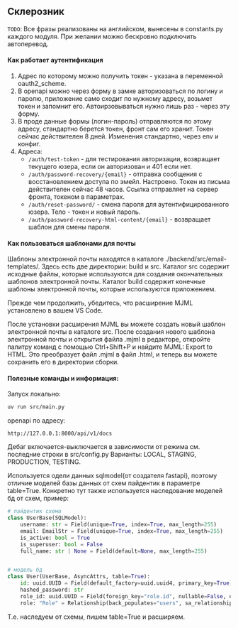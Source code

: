 ## Склерозник

`TODO`: Все фразы реализованы на английском, вынесены в constants.py каждого модуля. При желании можно бескровно подключить автоперевод.

#### Как работает аутентификация

1. Адрес по которому можно получить токен - указана в переменной oauth2_scheme.
2. В openapi можно через форму в замке авторизоваться по логину и паролю, приложение само сходит по нужному адресу, возьмет токен и запомнит его. Автоирзовываться нужно лишь раз - через эту форму.
3. В проде данные формы (логин-пароль) отправляются по этому адресу, стандартно берется токен, фронт сам его хранит. Токен сейчас действителен 8 дней. Изменения стандартно, через env и конфиг.
4. Адреса:
    - `/auth/test-token` - для тестирования авторизации, возвращает текущего юзера, если он авторизован и 401 если нет.
    - `/auth/password-recovery/{email}` - отправка сообщения с восстановлением доступа по эмейл. Настроено. Токен из письма действителен сейчас 48 часов. Ссылка отправляет на сервер фронта, токеном в параметрах.
    - `/auth/reset-password/` -  смена пароля для аутентифицированного юзера. Тело - токен и новый пароль.
    - `/auth/password-recovery-html-content/{email}` - возвращает шаблон для смены пароля.


#### Как пользоваться шаблонами для почты
Шаблоны электронной почты находятся в каталоге ./backend/src/email-templates/. Здесь есть две директории: build и src. Каталог src содержит исходные файлы, которые используются для создания окончательных шаблонов электронной почты. Каталог build содержит конечные шаблоны электронной почты, которые используются приложением.

Прежде чем продолжить, убедитесь, что расширение MJML установлено в вашем VS Code.

После установки расширения MJML вы можете создать новый шаблон электронной почты в каталоге src. После создания нового шаблона электронной почты и открытия файла .mjml в редакторе, откройте палитру команд с помощью Ctrl+Shift+P и найдите MJML: Export to HTML. Это преобразует файл .mjml в файл .html, и теперь вы можете сохранить его в директории сборки.


#### Полезные команды и информация:

Запуск локально:

```bash
uv run src/main.py
```

openapi по адресу:

```str
http://127.0.0.1:8000/api/v1/docs
```

Дебаг включается-выключается в зависимости от режима см. последние строки в src/config.py
Варианты: LOCAL, STAGING, PRODUCTION, TESTING.

Используется одели данных sqlmodel(от создателя fastapi), поэтому отличие моделей базы данных от схем пайдентик в параметре table=True. Конкретно тут также используется наследование моделей бд от схем, пример:

```python
# пайдентик схема
class UserBase(SQLModel):
    username: str = Field(unique=True, index=True, max_length=255)
    email: EmailStr = Field(unique=True, index=True, max_length=255)
    is_active: bool = True
    is_superuser: bool = False
    full_name: str | None = Field(default=None, max_length=255)


# модель бд
class User(UserBase, AsyncAttrs, table=True):
    id: uuid.UUID = Field(default_factory=uuid.uuid4, primary_key=True)
    hashed_password: str
    role_id: uuid.UUID = Field(foreign_key="role.id", nullable=False, ondelete="RESTRICT")
    role: "Role" = Relationship(back_populates="users", sa_relationship_kwargs={"lazy": "selectin"})
```

Т.е. наследуем от схемы, пишем table=True и расширяем.
